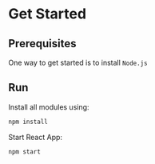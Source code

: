 # Get Started

## Prerequisites

One way to get started is to install `Node.js`

## Run

Install all modules using:

```bash
npm install
```

Start React App:
```bash
npm start
```
